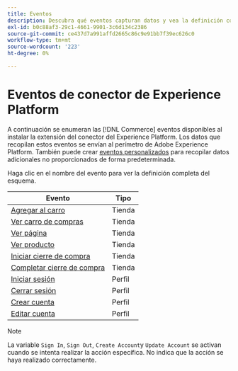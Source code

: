 ```yaml
---
title: Eventos
description: Descubra qué eventos capturan datos y vea la definición completa del esquema.
exl-id: b0c88af3-29c1-4661-9901-3c6d134c2386
source-git-commit: ce437d7a991affd2665c86c9e91bb7f39ec626c0
workflow-type: tm+mt
source-wordcount: '223'
ht-degree: 0%

---
```


# Eventos de conector de Experience Platform

A continuación se enumeran las [!DNL Commerce] eventos disponibles al instalar la extensión del conector del Experience Platform. Los datos que recopilan estos eventos se envían al perímetro de Adobe Experience Platform. También puede crear [eventos personalizados](custom-events.md) para recopilar datos adicionales no proporcionados de forma predeterminada.

Haga clic en el nombre del evento para ver la definición completa del esquema.

| Evento | Tipo |
|---|---|
| [Agregar al carro](https://github.com/adobe/magento-storefront-event-collector/blob/main/src/handlers/product/addToCartAEP.ts) | Tienda |
| [Ver carro de compras](https://github.com/adobe/magento-storefront-event-collector/blob/main/src/handlers/shoppingCart/viewAEP.ts) | Tienda |
| [Ver página](https://github.com/adobe/magento-storefront-event-collector/blob/main/src/handlers/page/viewAEP.ts) | Tienda |
| [Ver producto](https://github.com/adobe/magento-storefront-event-collector/blob/main/src/handlers/product/viewAEP.ts) | Tienda |
| [Iniciar cierre de compra](https://github.com/adobe/magento-storefront-event-collector/blob/main/src/handlers/shoppingCart/initiateCheckoutAEP.ts) | Tienda |
| [Completar cierre de compra](https://github.com/adobe/magento-storefront-event-collector/blob/main/src/handlers/checkout/placeOrderAEP.ts) | Tienda |
| [Iniciar sesión](https://github.com/adobe/magento-storefront-event-collector/blob/main/src/handlers/account/signInAEP.ts) | Perfil |
| [Cerrar sesión](https://github.com/adobe/magento-storefront-event-collector/blob/main/src/handlers/account/signOutAEP.ts) | Perfil |
| [Crear cuenta](https://github.com/adobe/magento-storefront-event-collector/blob/main/src/handlers/account/createAccountAEP.ts) | Perfil |
| [Editar cuenta](https://github.com/adobe/magento-storefront-event-collector/blob/main/src/handlers/account/editAccountAEP.ts) | Perfil |

>[!NOTE]
>
> La variable `Sign In`, `Sign Out`, `Create Account`y `Update Account` se activan cuando se intenta realizar la acción específica. No indica que la acción se haya realizado correctamente.
